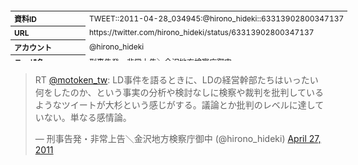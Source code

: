 <table style="font-size: 9pt; width: 610px; margin-bottom: 20px; height: 80px;">
<tbody>
    <tr>
        <th align=left>資料ID</th>
        <td align=left>TWEET::2011-04-28_034945:@hirono_hideki::63313902800347137</td>
    </tr>
    <tr>
        <th align=left>URL</th>
        <td align=left>https://twitter.com/hirono_hideki/status/63313902800347137</td>
    </tr>
    <tr>
        <th align=left>アカウント</th>
        <td align=left>@hirono_hideki</td>
    </tr>
    <tr>
        <th align=left>ユーザ名</th>
        <td align=left>刑事告発・非常上告＼金沢地方検察庁御中</td>
    </tr>
    <tr>
        <th align=left>ツイートの記録日時</th>
        <td align=left>created_at 2022-08-24_1437</td>
    </tr>
</tbody>
</table>
<blockquote class="twitter-tweet" data-width="450"  data-lang="ja"><p lang="ja" dir="ltr">RT <a href="https://twitter.com/motoken_tw?ref_src=twsrc%5Etfw">@motoken_tw</a>: LD事件を語るときに、LDの経営幹部たちはいったい何をしたのか、という事実の分析や検討なしに検察や裁判を批判しているようなツイートが大杉という感じがする。議論とか批判のレベルに達していない。単なる感情論。</p>&mdash; 刑事告発・非常上告＼金沢地方検察庁御中 (@hirono_hideki) <a href="https://twitter.com/hirono_hideki/status/63313902800347137?ref_src=twsrc%5Etfw">April 27, 2011</a></blockquote>
<script async src="https://platform.twitter.com/widgets.js" charset="utf-8"></script>


